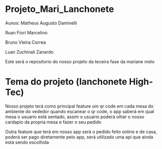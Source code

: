 # Projeto_Mari_Lanchonete
Aunos: 
Matheus Augusto Daminelli 
       
Ruan Fiori Marcelino

Bruno Vieira Correa
       
Luan Zuchinali Zanardo
       
Este será o repositorio do nosso projeto da teceira fase da mariane melo

# Tema do projeto (lanchonete High-Tec)

Nosso projeto terá como principal feature um qr code em cada mesa do ambiente do vededor
quando escanear o qr code, o app saberá em qual mesa o usuario está sentado, assim
o usuario poderá olhar o nosso cardapio da propria mesa e fazer o seu pedido

Outra feature que terá em nosso app será o pedido feito online e de casa, poderá
ser pago diretamente pelo app, será utilizado uma api que ainda está sendo escolhida
